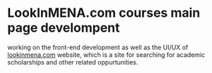 # LookInMENA.com courses main page develompent

working on the front-end development as well as the UI/UX of [lookinmena.com](https://lookinmena.com/) website, which is a site for searching for academic scholarships and other related oppurtunities. 